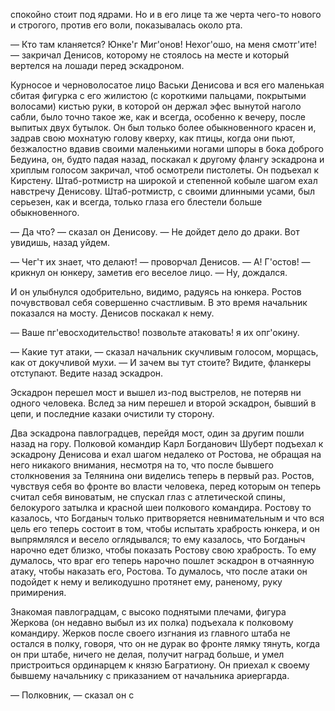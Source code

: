 спокойно стоит под ядрами. Но и в его лице та же черта чего-то нового и строгого, против его воли, показывалась около рта.

— Кто там кланяется? Юнке'г Миг'онов! Нехог'ошо, на меня смотг'ите! — закричал Денисов, которому не стоялось на месте и который вертелся на лошади перед эскадроном.

Курносое и черноволосатое лицо Васьки Денисова и вся его маленькая сбитая фигурка с его жилистою (с короткими пальцами, покрытыми волосами) кистью руки, в которой он держал эфес вынутой наголо сабли, было точно такое же, как и всегда, особенно к вечеру, после выпитых двух бутылок. Он был только более обыкновенного красен и, задрав свою мохнатую голову кверху, как птицы, когда они пьют, безжалостно вдавив своими маленькими ногами шпоры в бока доброго Бедуина, он, будто падая назад, поскакал к другому флангу эскадрона и хриплым голосом закричал, чтоб осмотрели пистолеты. Он подъехал к Кирстену. Штаб-ротмистр на широкой и степенной кобыле шагом ехал навстречу Денисову. Штаб-ротмистр, с своими длинными усами, был серьезен, как и всегда, только глаза его блестели больше обыкновенного.

— Да что? — сказал он Денисову. — Не дойдет дело до драки. Вот увидишь, назад уйдем.

— Чег'т их знает, что делают! — проворчал Денисов. — А! Г'остов! — крикнул он юнкеру, заметив его веселое лицо. — Ну, дождался.

И он улыбнулся одобрительно, видимо, радуясь на юнкера. Ростов почувствовал себя совершенно счастливым. В это время начальник показался на мосту. Денисов поскакал к нему.

— Ваше пг'евосходительство! позвольте атаковать! я их опг'окину.

— Какие тут атаки, — сказал начальник скучливым голосом, морщась, как от докучливой мухи. — И зачем вы тут стоите? Видите, фланкеры отступают. Ведите назад эскадрон.

Эскадрон перешел мост и вышел из-под выстрелов, не потеряв ни одного человека. Вслед за ним перешел и второй эскадрон, бывший в цепи, и последние казаки очистили ту сторону.

Два эскадрона павлоградцев, перейдя мост, один за другим пошли назад на гору. Полковой командир Карл Богданович Шуберт подъехал к эскадрону Денисова и ехал шагом недалеко от Ростова, не обращая на него никакого внимания, несмотря на то, что после бывшего столкновения за Телянина они виделись теперь в первый раз. Ростов, чувствуя себя во фронте во власти человека, перед которым он теперь считал себя виноватым, не спускал глаз с атлетической спины, белокурого затылка и красной шеи полкового командира. Ростову то казалось, что Богданыч только притворяется невнимательным и что вся цель его теперь состоит в том, чтобы испытать храбрость юнкера, и он выпрямлялся и весело оглядывался; то ему казалось, что Богданыч нарочно едет близко, чтобы показать Ростову свою храбрость. То ему думалось, что враг его теперь нарочно пошлет эскадрон в отчаянную атаку, чтобы наказать его, Ростова. То думалось, что после атаки он подойдет к нему и великодушно протянет ему, раненому, руку примирения.

Знакомая павлоградцам, с высоко поднятыми плечами, фигура Жеркова (он недавно выбыл из их полка) подъехала к полковому командиру. Жерков после своего изгнания из главного штаба не остался в полку, говоря, что он не дурак во фронте лямку тянуть, когда он при штабе, ничего не делая, получит наград больше, и умел пристроиться ординарцем к князю Багратиону. Он приехал к своему бывшему начальнику с приказанием от начальника ариергарда.

— Полковник, — сказал он с

